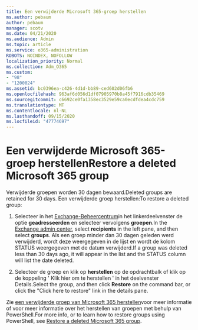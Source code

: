 ```yaml
---
title: Een verwijderde Microsoft 365-groep herstellen
ms.author: pebaum
author: pebaum
manager: scotv
ms.date: 04/21/2020
ms.audience: Admin
ms.topic: article
ms.service: o365-administration
ROBOTS: NOINDEX, NOFOLLOW
localization_priority: Normal
ms.collection: Adm_O365
ms.custom:
- "98"
- "1200024"
ms.assetid: bc0396ea-c426-4d1d-bb89-ced602d06fb6
ms.openlocfilehash: 963af6d056d1df07905970b8a45f7916cdb35469
ms.sourcegitcommit: c6692ce0fa1358ec3529e59ca0ecdfdea4cdc759
ms.translationtype: MT
ms.contentlocale: nl-NL
ms.lasthandoff: 09/15/2020
ms.locfileid: "47774697"
---
```

# <a name="restore-a-deleted-microsoft-365-group"></a><span data-ttu-id="aef3f-102">Een verwijderde Microsoft 365-groep herstellen</span><span class="sxs-lookup"><span data-stu-id="aef3f-102">Restore a deleted Microsoft 365 group</span></span>

<span data-ttu-id="aef3f-103">Verwijderde groepen worden 30 dagen bewaard.</span><span class="sxs-lookup"><span data-stu-id="aef3f-103">Deleted groups are retained for 30 days.</span></span> <span data-ttu-id="aef3f-104">Een verwijderde groep herstellen:</span><span class="sxs-lookup"><span data-stu-id="aef3f-104">To restore a deleted group:</span></span>
  
1. <span data-ttu-id="aef3f-105">Selecteer in het [Exchange-Beheercentrum](https://outlook.office365.com/ecp/)in het linkerdeelvenster de optie **geadresseerden** en selecteer vervolgens **groepen**.</span><span class="sxs-lookup"><span data-stu-id="aef3f-105">In the [Exchange admin center](https://outlook.office365.com/ecp/), select **recipients** in the left pane, and then select **groups**.</span></span> <span data-ttu-id="aef3f-106">Als een groep minder dan 30 dagen geleden werd verwijderd, wordt deze weergegeven in de lijst en wordt de kolom STATUS weergegeven met de datum verwijderd.</span><span class="sxs-lookup"><span data-stu-id="aef3f-106">If a group was deleted less than 30 days ago, it will appear in the list and the STATUS column will list the date deleted.</span></span>

2. <span data-ttu-id="aef3f-107">Selecteer de groep en klik op **herstellen** op de opdrachtbalk of klik op de koppeling ' Klik hier om te herstellen ' in het deelvenster Details.</span><span class="sxs-lookup"><span data-stu-id="aef3f-107">Select the group, and then click **Restore** on the command bar, or click the "Click here to restore" link in the details pane.</span></span>

<span data-ttu-id="aef3f-108">Zie [een verwijderde groep van Microsoft 365 herstellen](https://go.microsoft.com/fwlink/?linkid=867802)voor meer informatie of voor meer informatie over het herstellen van groepen met behulp van PowerShell.</span><span class="sxs-lookup"><span data-stu-id="aef3f-108">For more info, or to learn how to restore groups using PowerShell, see [Restore a deleted Microsoft 365 group](https://go.microsoft.com/fwlink/?linkid=867802).</span></span>
  